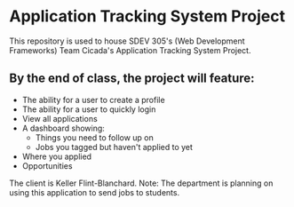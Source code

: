 # Application Tracking System Project
This repository is used to house SDEV 305's (Web Development Frameworks) Team Cicada's Application Tracking System Project.


## By the end of class, the project will feature:
- The ability for a user to create a profile
- The ability for a user to quickly login
- View all applications
- A dashboard showing:
  - Things you need to follow up on
  - Jobs you tagged but haven't applied to yet
- Where you applied
- Opportunities

The client is Keller Flint-Blanchard.
Note: The department is planning on using this application to send jobs to students.
